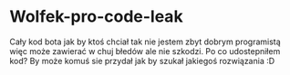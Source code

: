 # Wolfek-pro-code-leak

Cały kod bota jak by ktoś chciał
tak nie jestem zbyt dobrym programistą więc może zawierać w chuj błedów ale nie szkodzi.
Po co udostepniłem kod?
By może komuś sie przydał jak by szukał jakiegoś rozwiązania :D

